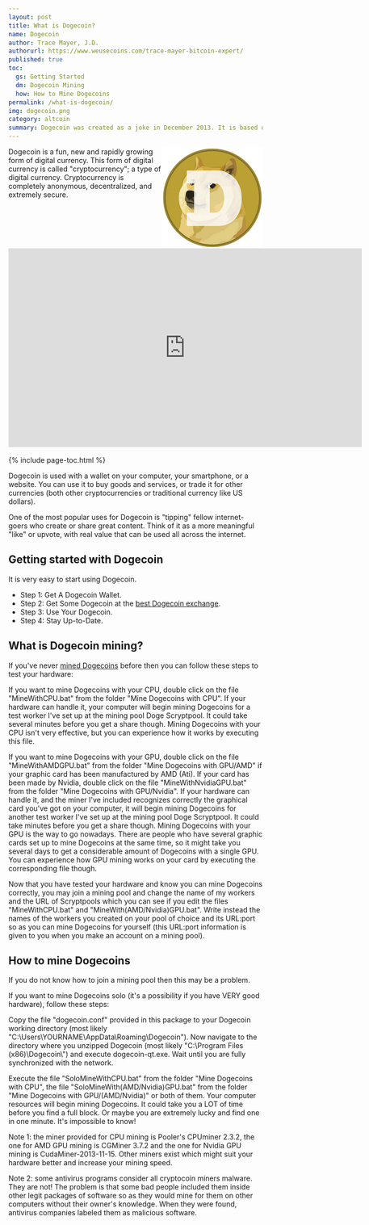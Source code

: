 ```yaml
---
layout: post
title: What is Dogecoin?
name: Dogecoin
author: Trace Mayer, J.D.
authorurl: https://www.weusecoins.com/trace-mayer-bitcoin-expert/
published: true
toc: 
  gs: Getting Started
  dm: Dogecoin Mining
  how: How to Mine Dogecoins
permalink: /what-is-dogecoin/
img: dogecoin.png
category: altcoin
summary: Dogecoin was created as a joke in December 2013. It is based on the Doge internet meme. Today, it is one of the most popular altcoins. 
---
```


<img src="/images/dogecoin.png" alt="what is dogecoin" align="right">Dogecoin is a fun, new and rapidly growing form of digital currency. This form of digital currency is called "cryptocurrency"; a type of digital currency. Cryptocurrency is completely anonymous, decentralized, and extremely secure.
<p>
<iframe width="700" height="394" src="https://www.youtube.com/embed/_KVZmS_UO5I" frameborder="0" allowfullscreen></iframe>

{% include page-toc.html %}


<p>
Dogecoin is used with a wallet on your computer, your smartphone, or a website.
You can use it to buy goods and services, or trade it for other currencies (both other cryptocurrencies or traditional currency like US dollars).
<p>
One of the most popular uses for Dogecoin is "tipping" fellow internet-goers who create or share great content. Think of it as a more meaningful "like" or upvote, with real value that can be used all across the internet.
<p>
<h2 id="gs">Getting started with Dogecoin</h2>
It is very easy to start using Dogecoin.
<p>
<ul><li>Step 1: Get A Dogecoin Wallet.</li>
<li>Step 2: Get Some Dogecoin at the <a href="https://www.kraken.com/">best Dogecoin exchange</a>.</li>
<li>Step 3: Use Your Dogecoin.</li>
<li>Step 4: Stay Up-to-Date.</li></ul>
<h2 id="dm">What is Dogecoin mining?</h2>
If you've never <a href="http://www.bitcoinmining.com/what-is-dogecoin-mining/">mined Dogecoins</a> before then you can follow these steps to test your hardware:
<p>If you want to mine Dogecoins with your CPU, double click on the file "MineWithCPU.bat" from the folder "Mine Dogecoins with CPU". If your hardware can handle it, your computer will begin mining Dogecoins for a test worker I've set up at the mining pool Doge Scryptpool. It could take several minutes before you get a share though. Mining Dogecoins with your CPU isn't very effective, but you can experience how it works by executing this file.
<p>If you want to mine Dogecoins with your GPU, double click on the file "MineWithAMDGPU.bat" from the folder "Mine Dogecoins with GPU/AMD" if your graphic card has been manufactured by AMD (Ati). If your card has been made by Nvidia, double click on the file "MineWithNvidiaGPU.bat" from the folder "Mine Dogecoins with GPU/Nvidia". If your hardware can handle it, and the miner I've included recognizes correctly the graphical card you've got on your computer, it will begin mining Dogecoins for another test worker I've set up at the mining pool Doge Scryptpool. It could take minutes before you get a share though. Mining Dogecoins with your GPU is the way to go nowadays. There are people who have several graphic cards set up to mine Dogecoins at the same time, so it might take you several days to get a considerable amount of Dogecoins with a single GPU. You can experience how GPU mining works on your card by executing the corresponding file though.
<p>Now that you have tested your hardware and know you can mine Dogecoins correctly, you may join a mining pool and change the name of my workers and the URL of Scryptpools which you can see if you edit the files "MineWithCPU.bat" and "MineWith(AMD/Nvidia)GPU.bat". Write instead the names of the workers you created on your pool of choice and its URL:port so as you can mine Dogecoins for yourself (this URL:port information is given to you when you make an account on a mining pool).
<h2 id="how">How to mine Dogecoins</h2>
If you do not know how to join a mining pool then this may be a problem.
<p>If you want to mine Dogecoins solo (it's a possibility if you have VERY good hardware), follow these steps:
<p>Copy the file "dogecoin.conf" provided in this package to your Dogecoin working directory (most likely "C:\Users\YOURNAME\AppData\Roaming\Dogecoin"). Now navigate to the directory where you unzipped Dogecoin (most likely "C:\Program Files (x86)\Dogecoin\") and execute dogecoin-qt.exe. Wait until you are fully synchronized with the network.
<p>Execute the file "SoloMineWithCPU.bat" from the folder "Mine Dogecoins with CPU", the file "SoloMineWith(AMD/Nvidia)GPU.bat" from the folder "Mine Dogecoins with GPU/(AMD/Nvidia)" or both of them. Your computer resources will begin mining Dogecoins. It could take you a LOT of time before you find a full block. Or maybe you are extremely lucky and find one in one minute. It's impossible to know!
<p>Note 1: the miner provided for CPU mining is Pooler's CPUminer 2.3.2, the one for AMD GPU mining is CGMiner 3.7.2 and the one for Nvidia GPU mining is CudaMiner-2013-11-15. Other miners exist which might suit your hardware better and increase your mining speed.
<p>Note 2: some antivirus programs consider all cryptocoin miners malware. They are not! The problem is that some bad people included them inside other legit packages of software so as they would mine for them on other computers without their owner's knowledge. When they were found, antivirus companies labeled them as malicious software.
